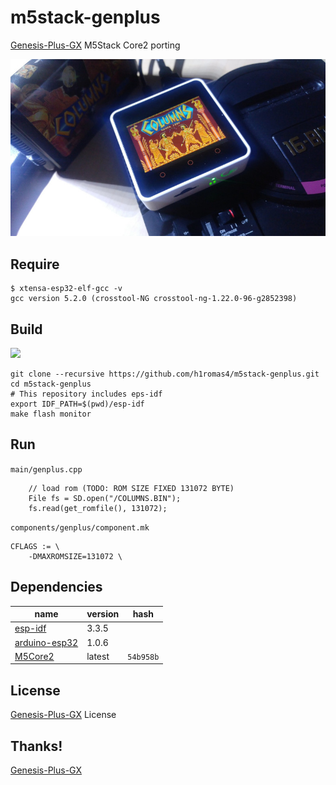 # m5stack-genplus

[Genesis-Plus-GX](https://github.com/ekeeke/Genesis-Plus-GX) M5Stack Core2 porting

![](https://raw.githubusercontent.com/h1romas4/m5stack-genplus/master/docs/boot-01.jpg)

## Require

```
$ xtensa-esp32-elf-gcc -v
gcc version 5.2.0 (crosstool-NG crosstool-ng-1.22.0-96-g2852398)
```

## Build

![](https://github.com/h1romas4/m5stack-genplus/workflows/M5Stack/badge.svg)

```
git clone --recursive https://github.com/h1romas4/m5stack-genplus.git
cd m5stack-genplus
# This repository includes eps-idf
export IDF_PATH=$(pwd)/esp-idf
make flash monitor
```

## Run

`main/genplus.cpp`
```
    // load rom (TODO: ROM SIZE FIXED 131072 BYTE)
    File fs = SD.open("/COLUMNS.BIN");
    fs.read(get_romfile(), 131072);
```

`components/genplus/component.mk`
```
CFLAGS := \
    -DMAXROMSIZE=131072 \
```

## Dependencies

|name|version|hash|
|-|-|-|
|[esp-idf](https://github.com/espressif/esp-idf)|3.3.5||
|[arduino-esp32](https://github.com/espressif/arduino-esp32)|1.0.6||
|[M5Core2](https://github.com/m5stack/M5Core2)|latest|`54b958b`|

## License

[Genesis-Plus-GX](https://github.com/ekeeke/Genesis-Plus-GX/blob/master/LICENSE.txt) License

## Thanks!

[Genesis-Plus-GX](https://github.com/ekeeke/Genesis-Plus-GX)
